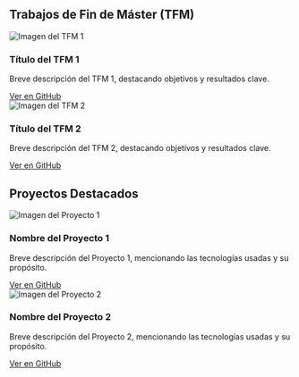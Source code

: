 <div class="projects-tfm-section">
  <!-- Columna 1: Trabajos de Fin de Máster -->
  <div class="column tfm-column">
    <h2>Trabajos de Fin de Máster (TFM)</h2>
    <!-- Tarjeta TFM 1 -->
    <div class="card">
      <img src="URL_IMAGEN_TFM1" alt="Imagen del TFM 1">
      <h3>Título del TFM 1</h3>
      <p>Breve descripción del TFM 1, destacando objetivos y resultados clave.</p>
      <a href="https://github.com/usuario/TFM1" class="btn btn--primary" target="_blank">Ver en GitHub</a>
    </div>
    <!-- Tarjeta TFM 2 (opcional) -->
    <div class="card">
      <img src="URL_IMAGEN_TFM2" alt="Imagen del TFM 2">
      <h3>Título del TFM 2</h3>
      <p>Breve descripción del TFM 2, destacando objetivos y resultados clave.</p>
      <a href="https://github.com/usuario/TFM2" class="btn btn--primary" target="_blank">Ver en GitHub</a>
    </div>
    <!-- ...añadir más tarjetas de TFM si es necesario -->
  </div>

  <!-- Columna 2: Proyectos Destacados -->
  <div class="column projects-column">
    <h2>Proyectos Destacados</h2>
    <!-- Tarjeta Proyecto 1 -->
    <div class="card">
      <img src="URL_IMAGEN_PROY1" alt="Imagen del Proyecto 1">
      <h3>Nombre del Proyecto 1</h3>
      <p>Breve descripción del Proyecto 1, mencionando las tecnologías usadas y su propósito.</p>
      <a href="https://github.com/usuario/Proyecto1" class="btn btn--primary" target="_blank">Ver en GitHub</a>
    </div>
    <!-- Tarjeta Proyecto 2 -->
    <div class="card">
      <img src="URL_IMAGEN_PROY2" alt="Imagen del Proyecto 2">
      <h3>Nombre del Proyecto 2</h3>
      <p>Breve descripción del Proyecto 2, mencionando las tecnologías usadas y su propósito.</p>
      <a href="https://github.com/usuario/Proyecto2" class="btn btn--primary" target="_blank">Ver en GitHub</a>
    </div>
    <!-- ...añadir más tarjetas de proyectos según sea necesario -->
  </div>
</div>

